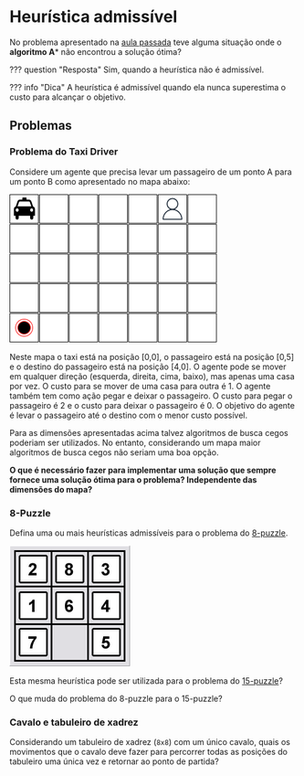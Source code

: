 # Heurística admissível

No problema apresentado na [aula passada](../08_heuristica/index.md) teve alguma situação onde o **algoritmo A*** não encontrou a solução ótima?

??? question "Resposta"
    Sim, quando a heurística não é admissível.

??? info "Dica" 
    A heurística é admissível quando ela nunca superestima o custo para alcançar o objetivo.


## Problemas

### Problema do Taxi Driver

Considere um agente que precisa levar um passageiro de um ponto A para um ponto B como apresentado no mapa abaixo: 

![Mapa](./img/mapa_01.png)

Neste mapa o taxi está na posição [0,0], o passageiro está na posição [0,5] e o destino do passageiro está na posição [4,0]. O agente pode se mover em qualquer direção (esquerda, direita, cima, baixo), mas apenas uma casa por vez. O custo para se mover de uma casa para outra é 1. O agente também tem como ação pegar e deixar o passageiro. O custo para pegar o passageiro é 2 e o custo para deixar o passageiro é 0. O objetivo do agente é levar o passageiro até o destino com o menor custo possível.

Para as dimensões apresentadas acima talvez algoritmos de busca cegos poderiam ser utilizados. No entanto, considerando um mapa maior algoritmos de busca cegos não seriam uma boa opção.

**O que é necessário fazer para implementar uma solução que sempre fornece uma solução ótima para o problema? Independente das dimensões do mapa?**

### 8-Puzzle

Defina uma ou mais heurísticas admissíveis para o problema do [8-puzzle](https://www.aiai.ed.ac.uk/~gwickler/eightpuzzle-inf.html).

![8-Puzzle](./img/puzzle.png)

Esta mesma heurística pode ser utilizada para o problema do [15-puzzle](https://en.wikipedia.org/wiki/15_puzzle)?

O que muda do problema do 8-puzzle para o 15-puzzle?

### Cavalo e tabuleiro de xadrez

Considerando um tabuleiro de xadrez (`8x8`) com um
  único cavalo, quais os movimentos que o cavalo deve fazer para
  percorrer todas as posições do tabuleiro uma única vez e
  retornar ao ponto de partida?





